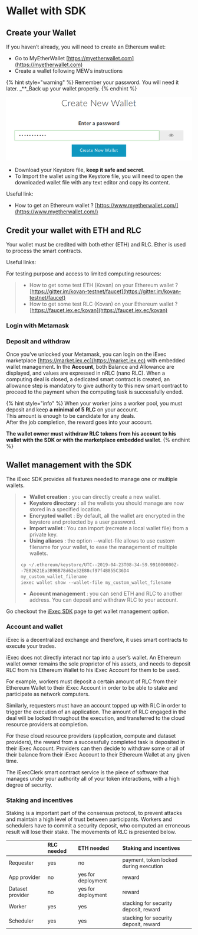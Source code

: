 # Wallet with SDK

## Create your Wallet

If you haven’t already, you will need to create an Ethereum wallet:

* Go to MyEtherWallet [https://myetherwallet.com](https://myetherwallet.com)
* Create a wallet following MEW’s instructions

{% hint style="warning" %}
Remember your password. You will need it later. _\*\*_Back up your wallet properly.
{% endhint %}

![](../../.gitbook/assets/mew_createwallet.png)

* Download your Keystore file, **keep it safe and secret**.
* To Import the wallet using the Keystore file, you will need to open the downloaded wallet file with any text editor and copy its content.

Useful link:

* How to get an Ethereum wallet ? [https://www.myetherwallet.com/](https://www.myetherwallet.com/)

## Credit your wallet with ETH and RLC

Your wallet must be credited with both ether \(ETH\) and RLC. Ether is used to process the smart contracts.

Useful links:

For testing purpose and access to limited computing resources:

> * How to get some test ETH \(Kovan\) on your Ethereum wallet ? [https://gitter.im/kovan-testnet/faucet](https://gitter.im/kovan-testnet/faucet)
> * How to get some test RLC \(Kovan\) on your Ethereum wallet ? [https://faucet.iex.ec/kovan](https://faucet.iex.ec/kovan)

### Login with Metamask

### Deposit and withdraw

Once you’ve unlocked your Metamask, you can login on the iExec marketplace [https://market.iex.ec](https://market.iex.ec) with embedded wallet management. In the **Account**, both Balance and Allowance are displayed, and values are expressed in nRLC \(nano RLC\). When a computing deal is closed, a dedicated smart contract is created, an allowance step is mandatory to give authority to this new smart contract to proceed to the payment when the computing task is successfully ended.

{% hint style="info" %}
When your worker joins a worker pool, you must deposit and keep **a minimal of 5 RLC** on your account.  
This amount is enough to be candidate for any deals.  
After the job completion, the reward goes into your account.

**The wallet owner must withdraw RLC tokens from his account to his wallet with the SDK or with the marketplace embedded wallet**.
{% endhint %}

## **Wallet management with the SDK**

The iExec SDK provides all features needed to manage one or multiple wallets.

> * **Wallet creation** : you can directly create a new wallet.
> * **Keystore directory** : all the wallets you should manage are now stored in a specified location.
> * **Encrypted wallet** : By default, all the wallet are encrypted in the keystore and protected by a user password.
> * **Import wallet** : You can import \(recreate a local wallet file\) from a private key.
> * **Using aliases** : the option --wallet-file allows to use custom filename for your wallet, to ease the management of multiple wallets.
>
> ```text
> cp ~/.ethereum/keystore/UTC--2019-04-23T08-34-59.991000000Z--7E82621Ea3B9BB78d62e32E88cf97f4B855C36D4 my_custom_wallet_filename
> iexec wallet show --wallet-file my_custom_wallet_filename
> ```
>
> * **Account management** : you can send ETH and RLC to another address. You can deposit and withdraw RLC to your account.

Go checkout the [iExec SDK](https://github.com/iExecBlockchainComputing/iexec-sdk/) page to get wallet management option.

### Account and wallet

iExec is a decentralized exchange and therefore, it uses smart contracts to execute your trades.

iExec does not directly interact nor tap into a user’s wallet. An Ethereum wallet owner remains the sole proprietor of his assets, and needs to deposit RLC from his Ethereum Wallet to his iExec Account for them to be used.

For example, workers must deposit a certain amount of RLC from their Ethereum Wallet to their iExec Account in order to be able to stake and participate as network computers.

Similarly, requesters must have an account topped up with RLC in order to trigger the execution of an application. The amount of RLC engaged in the deal will be locked throughout the execution, and transferred to the cloud resource providers at completion.

For these cloud resource providers \(application, compute and dataset providers\), the reward from a successfully completed task is deposited in their iExec Account. Providers can then decide to withdraw some or all of their balance from their iExec Account to their Ethereum Wallet at any given time.

The iExecClerk smart contract service is the piece of software that manages under your authority all of your token interactions, with a high degree of security.

### Staking and incentives

Staking is a important part of the consensus protocol, to prevent attacks and maintain a high level of trust between participants. Workers and schedulers have to commit a security deposit, who computed an erroneous result will lose their stake. The movements of RLC is presented below.

|  | **RLC needed** | **ETH needed** | Staking and incentives |
| :--- | :--- | :--- | :--- |
| Requester | yes | no | payment, token locked during execution |
| App provider | no | yes for deployment | reward |
| Dataset provider | no | yes for deployment | reward |
| Worker | yes | yes | stacking for security deposit, reward |
| Scheduler | yes | yes | stacking for security deposit, reward |

